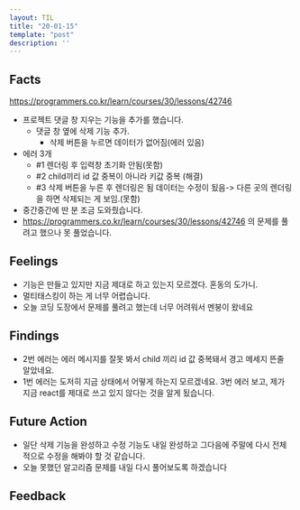 ```yaml
---
layout: TIL
title: "20-01-15"
template: "post"
description: ''
---
```


## Facts

https://programmers.co.kr/learn/courses/30/lessons/42746

- 프로젝트 댓글 창 지우는 기능을 추가를 했습니다.
  - 댓글 창 옆에 삭제 기능 추가.
    - 삭제 버튼을 누르면 데이터가 없어짐(에러 있음)
- 에러 3개
  - #1 렌더링 후 입력창 초기화 안됨(못함)
  - #2 child끼리 id 값 중복이 아니라 키값 중복 (해결)
  - #3 삭제 버튼을 누른 후 렌더링은 됨 데이터는 수정이 됬음-> 다른 곳의 렌더링을 하면 삭제되는 게 보임.(못함)
- 중간중간에 딴 분 조금 도와줬습니다.
- https://programmers.co.kr/learn/courses/30/lessons/42746 의 문제를 풀려고 했으나 못 풀었습니다.

## Feelings

- 기능은 만들고 있지만 지금 제대로 하고 있는지 모르겠다. 혼동의 도가니.
- 멀티태스킹이 하는 게 너무 어렵습니다.
- 오늘 코딩 도장에서 문제를 풀려고 했는데 너무 어려워서 멘붕이 왔네요

## Findings

- 2번 에러는 에러 메시지를 잘못 봐서 child 끼리 id 값 중복돼서 경고 메세지 뜬줄 알았네요.
- 1번 에러는 도저히 지금 상태에서 어떻게 하는지 모르겠네요. 3번 에러 보고, 제가 지금 react를 제대로 쓰고 있지 않다는 것을 알게 됬습니다.

## Future Action

- 일단 삭제 기능을 완성하고 수정 기능도 내일 완성하고 그다음에 주말에 다시 전체적으로 수정을 해봐야 할 것 같습니다.
- 오늘 못했던 알고리즘 문제를 내일 다시 풀어보도록 하겠습니다

## Feedback
